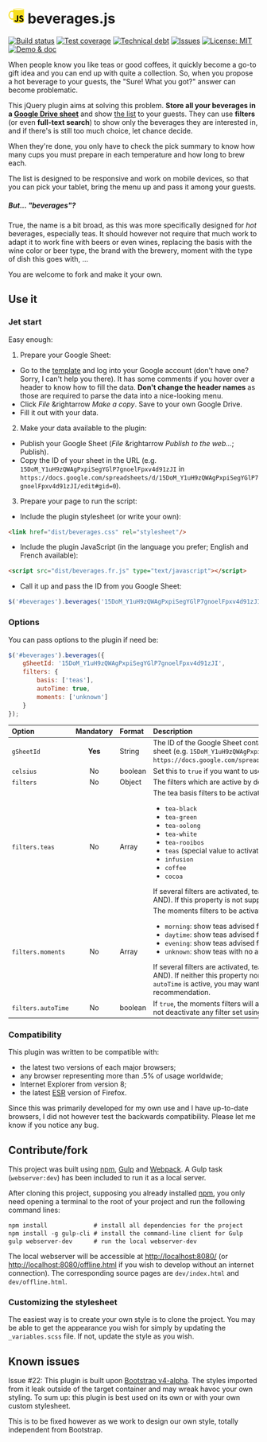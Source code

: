 # ![](resources/logo/beverages-js.png) beverages.js

[travis-badge]: https://img.shields.io/travis/cyChop/beverages-js.svg
[travis]: https://travis-ci.org/cyChop/beverages-js
[sonarc-badge]: https://img.shields.io/sonar/https/sonarqube.com/org.keyboardplaying.js:beverages/coverage.svg
[sonarc]: https://sonarqube.com/overview/coverage?id=org.keyboardplaying.js:beverages
[sonarq-badge]: https://img.shields.io/sonar/https/sonarqube.com/org.keyboardplaying.js:beverages/tech_debt.svg
[sonarq]: https://sonarqube.com/overview/debt?id=org.keyboardplaying.js:beverages
[issues-badge]: https://img.shields.io/github/issues-raw/cyChop/beverages-js.svg
[issues]: https://github.com/cyChop/beverages-js/issues
[waffle]: https://waffle.io/cyChop/beverages-js
[licens-badge]: https://img.shields.io/github/license/cyChop/beverages-js.svg
[licens]: https://opensource.org/licenses/MIT

[demo-badge]: https://img.shields.io/badge/demo-%26%20doc-yellow.svg

[gdrive-sheet]: https://docs.google.com/spreadsheets/d/15DoM_Y1uH9zQWAgPxpiSegYGlP7gnoelFpxv4d91zJI
[gdrive-template]: https://docs.google.com/spreadsheets/d/1a2bsFMPeye_lnqif9XEWHgwm1ZaBk5PnICnXhHmbVsw
[demo-page]: https://cychop.github.io/beverages-js

[npm]: https://www.npmjs.com
[gulp]: http://gulpjs.com
[webpack]: https://webpack.github.io

[![Build status][travis-badge]][travis]
[![Test coverage][sonarc-badge]][sonarc]
[![Technical debt][sonarq-badge]][sonarq]
[![Issues][issues-badge]][issues]
[![License: MIT][licens-badge]][licens]
[![Demo & doc][demo-badge]][demo-page]

When people know you like teas or good coffees, it quickly become a go-to gift idea and you can end up with quite a collection.
So, when you propose a hot beverage to your guests, the "Sure! What you got?" answer can become problematic.

This jQuery plugin aims at solving this problem. **Store all your beverages in a [Google Drive sheet][gdrive-sheet]** and
show [the list][demo-page] to your guests. They can use **filters** (or even **full-text search**) to show only the beverages
they are interested in, and if there's is still too much choice, let chance decide.

When they're done, you only have to check the pick summary to know how many cups you must prepare in each temperature and
how long to brew each.

The list is designed to be responsive and work on mobile devices, so that you can pick your tablet, bring the menu up and
pass it among your guests.

##### But... "beverages"?

True, the name is a bit broad, as this was more specifically designed for _hot_ beverages, especially teas. It should however not require that much work to adapt it to work fine with beers or even wines, replacing the basis with the wine color or beer type, the brand with the brewery, moment with the type of dish this goes with, ...

You are welcome to fork and make it your own.

## Use it

### Jet start

Easy enough:

1. Prepare your Google Sheet:
  - Go to the [template][gdrive-template] and log into your Google account (don't have one? Sorry, I can't help you there). It has some comments if you hover over a header to know how to fill the data. **Don't change the header names** as those are required to parse the data into a nice-looking menu.
  - Click _File_ &rightarrow _Make a copy_. Save to your own Google Drive.
  - Fill it out with your data.
2. Make your data available to the plugin:
  - Publish your Google Sheet (_File_ &rightarrow _Publish to the web..._; Publish).
  - Copy the ID of your sheet in the URL (e.g. `15DoM_Y1uH9zQWAgPxpiSegYGlP7gnoelFpxv4d91zJI` in `https://docs.google.com/spreadsheets/d/15DoM_Y1uH9zQWAgPxpiSegYGlP7gnoelFpxv4d91zJI/edit#gid=0`).
3. Prepare your page to run the script:
  - Include the plugin stylesheet (or write your own):
  ```html
  <link href="dist/beverages.css" rel="stylesheet"/>
  ```
  - Include the plugin JavaScript (in the language you prefer; English and French available):
  ```html
  <script src="dist/beverages.fr.js" type="text/javascript"></script>
  ```
  - Call it up and pass the ID from you Google Sheet:
  ```javascript
  $('#beverages').beverages('15DoM_Y1uH9zQWAgPxpiSegYGlP7gnoelFpxv4d91zJI');
  ```

### Options

You can pass options to the plugin if need be:
```javascript
$('#beverages').beverages({
    gSheetId: '15DoM_Y1uH9zQWAgPxpiSegYGlP7gnoelFpxv4d91zJI',
    filters: {
        basis: ['teas'],
        autoTime: true,
        moments: ['unknown']
    }
});
```

| Option             | Mandatory | Format  | Description |
| :----------------- | :-------: | :------ | :---------- |
| `gSheetId`         | **Yes**   | String  | The ID of the Google Sheet containing your data. This ID can be found in the URL to the published sheet (e.g. `15DoM_Y1uH9zQWAgPxpiSegYGlP7gnoelFpxv4d91zJI` in `https://docs.google.com/spreadsheets/d/15DoM_Y1uH9zQWAgPxpiSegYGlP7gnoelFpxv4d91zJI/pubhtml`) |
| `celsius`          | No        | boolean | Set this to `true` if you want to use Celsius. Fahrenheit will be used otherwise. |
| `filters`          | No        | Object  | The filters which are active by default. All filters are active if this option is not supplied. |
| `filters.teas`     | No        | Array   | The tea basis filters to be activated by default. The possible values are:<ul><li>`tea-black`</li><li>`tea-green`</li><li>`tea-oolong`</li><li>`tea-white`</li><li>`tea-rooibos`</li><li>`teas` (special value to activate all of the above)</li><li>`infusion`</li><li>`coffee`</li><li>`cocoa`</li></ul>If several filters are activated, teas with at least one valid condition will show (it's an OR, not an AND). If this property is not supplied, all filters will be active by default. |
| `filters.moments`  | No        | Array   | The moments filters to be activated by default. The possible values are:<ul><li>`morning`: show teas advised for morning;</li><li>`daytime`: show teas advised for daytime;</li><li>`evening`: show teas advised for evening;</li><li>`unknown`: show teas with no advice.</li></ul>If several filters are activated, teas with at least one valid condition will show (it's an OR, not an AND). If neither this property nor `autoTime` are supplied, all filters will be active by default. If `autoTime` is active, you may want to enable `unknown` to include teas with no moment recommendation. |
| `filters.autoTime` | No        | boolean | If `true`, the moments filters will automatically activate depending on the time of day. This option will not deactivate any filter set using the `moments` property of `filters`. |

### Compatibility

This plugin was written to be compatible with:

- the latest two versions of each major browsers;
- any browser representing more than .5% of usage worldwide;
- Internet Explorer from version 8;
- the latest [ESR](https://www.mozilla.org/en-US/firefox/organizations/) version of Firefox.

Since this was primarily developed for my own use and I have up-to-date browsers, I did not however test the backwards compatibility. Please let me know if you notice any bug.

## Contribute/fork

This project was built using [npm], [Gulp] and [Webpack]. A Gulp task (`webserver:dev`) has been included to run it as a local server.

After cloning this project, supposing you already installed [npm], you only need opening a terminal to the root of your project and run the following command lines:

```shell
npm install             # install all dependencies for the project
npm install -g gulp-cli # install the command-line client for Gulp
gulp webserver-dev      # run the local webserver-dev
```

The local webserver will be accessible at <http://localhost:8080/> (or <http://localhost:8080/offline.html> if you wish to develop without an internet connection). The corresponding source pages are `dev/index.html` and `dev/offline.html`.

### Customizing the stylesheet

The easiest way is to create your own style is to clone the project. You may be able to get the appearance you wish for simply by updating the `_variables.scss` file. If not, update the style as you wish.

## Known issues

Issue #22: This plugin is built upon [Bootstrap v4-alpha](https://v4-alpha.getbootstrap.com). The styles imported from it leak outside of the target container and may wreak havoc your own styling. To sum up: this plugin is best used on its own or with your own custom stylesheet.

This is to be fixed however as we work to design our own style, totally independent from Bootstrap. 
